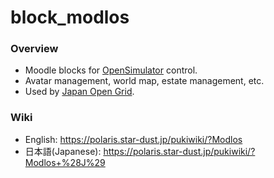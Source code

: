 # block_modlos

### Overview
* Moodle blocks for [OpenSimulator](http://opensimulator.org/) control.
* Avatar management, world map, estate management, etc.
* Used by [Japan Open Grid](https://jogrid.net).


### Wiki
* English: https://polaris.star-dust.jp/pukiwiki/?Modlos
* 日本語(Japanese): https://polaris.star-dust.jp/pukiwiki/?Modlos+%28J%29
  
